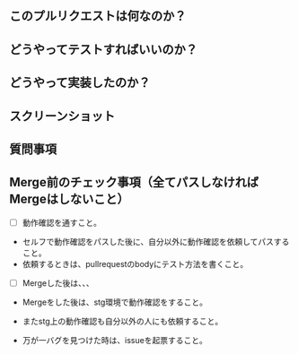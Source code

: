 ## このプルリクエストは何なのか？

## どうやってテストすればいいのか？

## どうやって実装したのか？

## スクリーンショット

## 質問事項

## Merge前のチェック事項（全てパスしなければMergeはしないこと）

- [ ] 動作確認を通すこと。
* セルフで動作確認をパスした後に、自分以外に動作確認を依頼してパスすること。
* 依頼するときは、pullrequestのbodyにテスト方法を書くこと。

- [ ] Mergeした後は、、、
* Mergeをした後は、stg環境で動作確認をすること。
* またstg上の動作確認も自分以外の人にも依頼すること。

* 万が一バグを見つけた時は、issueを起票すること。
